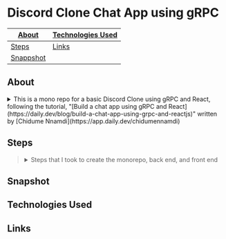 # Discord Clone Chat App using gRPC
| [About]() | [Technologies Used]() |
|--|--|
| [Steps]() | [Links]() |
| [Snappshot]() | |

## About
  <details>
    <summary>This is a mono repo for a basic Discord Clone using gRPC and React, following the tutorial, "[Build a chat app using gRPC and React](https://daily.dev/blog/build-a-chat-app-using-grpc-and-reactjs)" written by [Chidume Nnamdi](https://app.daily.dev/chidumennamdi)</summary>
   ###### [(Return to top)]()
  </details>

## Steps
> <details>
>>  <summary>Steps that I took to create the monorepo, back end, and front end</summary>
>>>   <details>
>>>>    <summary><b>Monorepo</b></summary>
>>>   </details>
>>>   <details>
>>>>    <summary><b>Backend</b></summary>
>>>   </details>
>>>   <details>
>>>>    <summary><b>Frontend</b></summary>
>>>   </details>
>  </details>
  


## Snapshot

## Technologies Used

## Links
